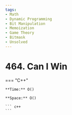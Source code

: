 ```yaml
---
tags:
- Math
- Dynamic Programming
- Bit Manipulation
- Memoization
- Game Theory
- Bitmask
- Unsolved
---
```



# 464. Can I Win

=== "C++"

    **Time:** O()

    **Space:** O()

    ``` c++
    ```